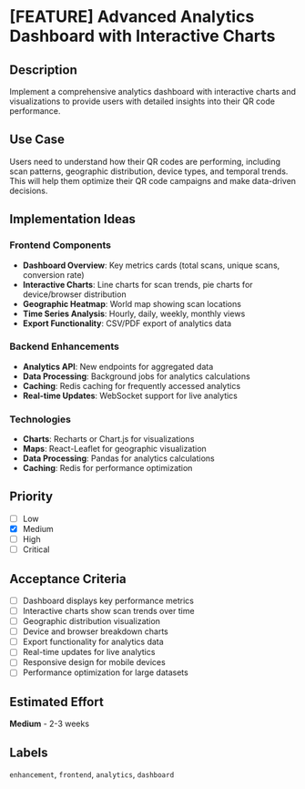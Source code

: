 # [FEATURE] Advanced Analytics Dashboard with Interactive Charts

## Description
Implement a comprehensive analytics dashboard with interactive charts and visualizations to provide users with detailed insights into their QR code performance.

## Use Case
Users need to understand how their QR codes are performing, including scan patterns, geographic distribution, device types, and temporal trends. This will help them optimize their QR code campaigns and make data-driven decisions.

## Implementation Ideas

### Frontend Components
- **Dashboard Overview**: Key metrics cards (total scans, unique scans, conversion rate)
- **Interactive Charts**: Line charts for scan trends, pie charts for device/browser distribution
- **Geographic Heatmap**: World map showing scan locations
- **Time Series Analysis**: Hourly, daily, weekly, monthly views
- **Export Functionality**: CSV/PDF export of analytics data

### Backend Enhancements
- **Analytics API**: New endpoints for aggregated data
- **Data Processing**: Background jobs for analytics calculations
- **Caching**: Redis caching for frequently accessed analytics
- **Real-time Updates**: WebSocket support for live analytics

### Technologies
- **Charts**: Recharts or Chart.js for visualizations
- **Maps**: React-Leaflet for geographic visualization
- **Data Processing**: Pandas for analytics calculations
- **Caching**: Redis for performance optimization

## Priority
- [ ] Low
- [x] Medium
- [ ] High
- [ ] Critical

## Acceptance Criteria
- [ ] Dashboard displays key performance metrics
- [ ] Interactive charts show scan trends over time
- [ ] Geographic distribution visualization
- [ ] Device and browser breakdown charts
- [ ] Export functionality for analytics data
- [ ] Real-time updates for live analytics
- [ ] Responsive design for mobile devices
- [ ] Performance optimization for large datasets

## Estimated Effort
**Medium** - 2-3 weeks

## Labels
`enhancement`, `frontend`, `analytics`, `dashboard`
